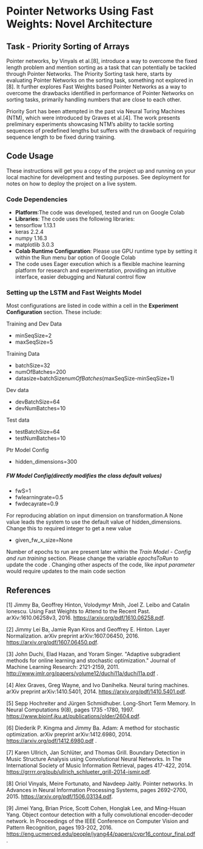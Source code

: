 # Pointer Networks Using Fast Weights: Novel Architecture
## Task - Priority Sorting of Arrays


Pointer networks, by Vinyals et al.[8], introduce a way to overcome the fixed length problem and mention sorting as a task that can potentially be tackled through Pointer Networks. The Priority Sorting task here, starts by evaluating Pointer Networks on the sorting task, something not explored in [8]. It further explores Fast Weights based Pointer Networks as a way to overcome the drawbacks identified in performance of Pointer Networks on sorting tasks, primarily handling numbers that are close to each other.

Priority Sort has been attempted in the past via Neural Turing Machines (NTM), which were introduced by Graves et al.[4]. The work presents preliminary experiments showcasing NTM’s ability to tackle sorting sequences of predefined lengths but suffers with the drawback of requiring sequence length to be fixed during training.

## Code Usage

These instructions will get you a copy of the project up and running on your local machine for development and testing purposes. See deployment for notes on how to deploy the project on a live system.


### Code Dependencies

- **Platform**:The code was developed, tested and run on Google Colab
- **Libraries**: The code uses the following libraries:
- tensorflow 1.13.1
- keras 2.2.4
- numpy 1.16.3  
- matplotlib 3.0.3
- **Colab Runtime Configuration**: Please use GPU runtime type by setting it within the Run menu bar option of Google Colab
- The code uses Eager execution which is a flexible machine learning platform for research and experimentation, providing an intuitive interface, easier debugging and Natural control flow


### Setting up the LSTM and Fast Weights Model
Most configurations are listed in code within a cell in the **Experiment Configuration** section. These include:

Training and Dev Data
- minSeqSize=2
- maxSeqSize=5

Training Data
- batchSize=32
- numOfBatches=200
- datasize=batchSize*numOfBatches*(maxSeqSize-minSeqSize+1)

Dev data
- devBatchSize=64
- devNumBatches=10

Test data
- testBatchSize=64
- testNumBatches=10

Ptr Model Config
- hidden_dimensions=300

##### FW Model Config(directly modifies the class default values)
- fwS=1
- fwlearningrate=0.5
- fwdecayrate=0.9

For reproducing ablation on input dimension on transformation.A None value leads the system to use the default value of hidden_dimensions. Change this to required integer to get a new value
- given_fw_x_size=None

Number of epochs to run are present later within the *Train Model - Config and run training* section. Please change the variable *epochsToRun* to update the code
. Changing other aspects of the code, like *input parameter* would require updates to the main code section


## References

[1] Jimmy Ba, Geoffrey Hinton, Volodymyr Mnih, Joel Z. Leibo and Catalin Ionescu. Using Fast Weights to Attend to the Recent Past. arXiv:1610.06258v3, 2016. https://arxiv.org/pdf/1610.06258.pdf.

[2] Jimmy Lei Ba, Jamie Ryan Kiros and Geoffrey E. Hinton. Layer Normalization. arXiv preprint arXiv:1607.06450, 2016. https://arxiv.org/pdf/1607.06450.pdf.

[3] John Duchi, Elad Hazan, and Yoram Singer. "Adaptive subgradient methods for online learning and stochastic optimization." Journal of Machine Learning Research: 2121-2159, 2011. http://www.jmlr.org/papers/volume12/duchi11a/duchi11a.pdf .

[4] Alex Graves, Greg Wayne, and Ivo Danihelka. Neural turing machines. arXiv preprint arXiv:1410.5401, 2014. https://arxiv.org/pdf/1410.5401.pdf.

[5] Sepp Hochreiter and Jürgen Schmidhuber. Long-Short Term Memory. In Neural Computations 9(8), pages 1735 -1780, 1997. https://www.bioinf.jku.at/publications/older/2604.pdf.

[6] Diederik P. Kingma and Jimmy Ba. Adam: A method for stochastic optimization. arXiv preprint arXiv:1412.6980, 2014. https://arxiv.org/pdf/1412.6980.pdf .

[7] Karen Ullrich, Jan Schlüter, and Thomas Grill. Boundary Detection in Music Structure Analysis using Convolutional Neural Networks. In The International Society of Music Information Retrieval, pages 417-422, 2014. https://grrrr.org/pub/ullrich_schlueter_grill-2014-ismir.pdf.

[8] Oriol Vinyals, Meire Fortunato, and Navdeep Jaitly. Pointer networks. In Advances in Neural Information Processing Systems, pages 2692–2700, 2015. https://arxiv.org/pdf/1506.03134.pdf.

[9] Jimei Yang, Brian Price, Scott Cohen, Honglak Lee, and Ming-Hsuan Yang. Object contour detection with a fully convolutional encoder-decoder network. In Proceedings of the IEEE Conference on Computer Vision and Pattern Recognition, pages 193-202, 2016. https://eng.ucmerced.edu/people/jyang44/papers/cvpr16_contour_final.pdf .

